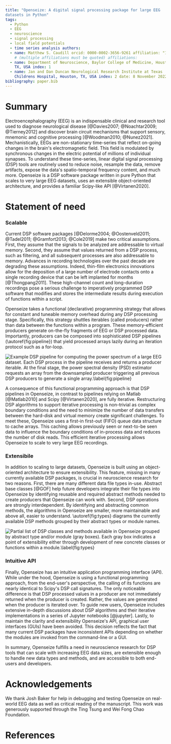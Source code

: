 ```yaml
--- 
title: "Openseize: A digital signal processing package for large EEG
datasets in Python" 
tags:
  - Python
  - EEG
  - neuroscience
  - signal processing
  - local field potentials
  - time series analysis authors:
  - name: Matthew S. Caudill orcid: 0000-0002-3656-9261 affiliation: "1, 2"
    # (multiple affiliations must be quoted) affiliations:
  - name: Department of Neuroscience, Baylor College of Medicine, Houston,
    TX, USA index: 1
  - name: Jan and Dan Duncan Neurological Research Institute at Texas
    Childrens Hospital, Houston, TX, USA index: 2 date: 8 November 2022
bibliography: paper.bib
---
```


# Summary

Electroencephalography (EEG) is an indispensable clinical and research tool
used to diagnose neurological disease [@Davies2007; @Noachtar2009;
@Tierney2012] and discover brain circuit mechanisms that support sensory,
mnemonic and cognitive processing [@Woodman2010; @Nunez2021].
Mechanistically, EEGs are non-stationary time-series that reflect on-going
changes in the brain's electromagnetic field. This field is modulated by
synchronous changes in the electric potential of millions of individual
synapses. To understand these time-series, linear digital signal processing
(DSP) tools are routinely used to reduce noise, resample the data, remove
artifacts, expose the data's spatio-temporal frequency content, and much
more. Openseize is a DSP software package written in pure Python that scales
to very large EEG datasets, uses an extensible object-oriented architecture,
and provides a familiar Scipy-like API [@Virtanen2020].

# Statement of need

### Scalable

Current DSP software packages [@Delorme2004; @Oostenveld2011; @Tadel2011;
@Gramfort2013; @Cole2019] make two critical assumptions. First, they assume
that the signals to be analyzed are addressable to virtual memory. Second,
they assume that values returned from a DSP process, such as filtering, and
all subsequent processes are also addressable to memory. Advances in
recording technologies over the past decade are degrading these assumptions.
Indeed, thin-film electronics innovations allow for the deposition of
a large number of electrode contacts onto a single recording device that can
be left implanted for months [@Thongpang2011]. These high-channel count and
long-duration recordings pose a serious challenge to imperatively programmed
DSP software that modifies and stores the intermediate results during
execution of functions within a script.

Openseize takes a functional (declarative) programming strategy that allows
for constant and tuneable memory overhead during any DSP processing stage.
Specifically, this strategy shuttles iterables (called producers) rather
than data between the functions within a program. These memory-efficient
producers generate on-the-fly fragments of EEG or DSP processed data.
Importantly, producers can be composed into sophisticated  DSP pipelines
(\autoref{fig:pipeline}) that yield processed arrays lazily during an
iteration protocol such as a for-loop.

![Example DSP pipeline for computing the power spectrum of a large EEG
dataset. Each DSP process in the pipeline receives and returns a producer
iterable. At the final stage, the power spectral density (PSD) estimator
requests an array from the downsampled producer triggering all previous DSP
producers to generate a single array.\label{fig:pipeline}](pipeline.png)

A consequence of this functional programming approach is that DSP pipelines
in Openseize, in contrast to pipelines relying on Matlab [@Matlab2010] and
Scipy [@Virtanen2020], are fully iterative.  Restructuring DSP algorithms to
support iterative processing is non-trivial as complex boundary conditions
and the need to minimize the number of data transfers between the hard-disk
and virtual memory create significant challenges. To meet these, Openseize
uses a first-in first-out (FIFO) queue data structure to cache arrays. This
caching allows previously seen or next-to-be seen data to influence the
boundary conditions of in-process data and reduces the number of disk reads.
This efficient iterative processing allows Openseize to scale to very large
EEG recordings.

### Extensibile

 In addition to scaling to large datasets, Openseize is built using an
object-oriented architecture to ensure extensibility. This feature, missing
in many currently available DSP packages, is crucial in neuroscience
research for two reasons. First, there are many different data file types
in-use. Abstract base classes [@GOF] help future developers integrate their
file types into Openseize by identifying reusable and required abstract
methods needed to create producers that Openseize can work with. Second, DSP
operations are strongly interdependent. By identifying and abstracting
common methods, the algorithms in Openseize are smaller, more maintainable
and above all, easier to understand.  \autoref{fig:types} diagrams the
currently available DSP methods grouped by their abstract types or module
names.

 ![Partial list of DSP classes and methods available in Openseize grouped by
abstract type and/or module (gray boxes). Each gray box indicates a point of
extensibility either through development of new concrete classes or
functions within a module.\label{fig:types}](types.png)

### Intuitive API

 Finally, Openseize has an intuitive application programming interface
(API). While under the hood, Openseize is using a functional programming
approach, from the end-user's perspective, the calling of its functions are
nearly identical to Scipy's DSP call signatures. The only noticeable
difference is that DSP processed values in a producer are not immediately
returned when the producer is created. Rather, the values are generated when
the producer is iterated over. To guide new users, Openseize includes
extensive in-depth discussions about DSP algorithms and their iterative
implementations in a series of Jupyter notebooks [@jupyter]. Lastly, to
maintain the clarity and extensibility Openseize's API, graphical user
interfaces (GUIs) have been avoided. This decision reflects the fact that
many current DSP packages have inconsistent APIs depending on whether the
modules are invoked from the command-line or a GUI.   

In summary, Openseize fulfills a need in neuroscience research for DSP tools
that can scale with increasing EEG data sizes, are extensible enough to
handle new data types and methods, and are accessible to both end-users and
developers.

# Acknowledgements

We thank Josh Baker for help in debugging and testing Openseize on
real-world EEG data as well as critical reading of the manuscript. This work
was generously supported through the Ting Tsung and Wei Fong Chao
Foundation.

# References
